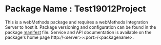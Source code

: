 # Package Name : Test19012Project
This is a webMethods package and requires a webMethods Integration Server to host it. Package versioning and configuration can be found in the package [manifest](./Test19012Project/manifest.v3) file. Service and API documentation is available on the package's home page http://&lt;server&gt;:&lt;port&gt;/&lt;packagename>.